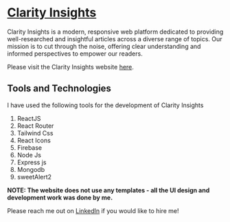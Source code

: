 # [Clarity Insights]([https://clarity-insights-98077.web.app/])

Clarity Insights is a modern, responsive web platform dedicated to providing well-researched and insightful articles across a diverse range of topics. Our mission is to cut through the noise, offering clear understanding and informed perspectives to empower our readers.

Please visit the Clarity Insights website [here]([https://clarity-insights-98077.web.app/]).

## Tools and Technologies

I have used the following tools for the development of Clarity Insights

1. ReactJS
2. React Router
3. Tailwind Css
4. React Icons
5. Firebase
6. Node Js
7. Express js
8. Mongodb
9. sweetAlert2

**NOTE: The website does not use any templates - all the UI design and development work was done by me.**

Please reach me out on [LinkedIn](https://www.linkedin.com/in/md-abu-jobayer/) if you would like to hire me!
